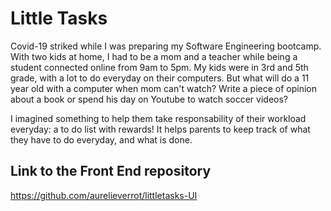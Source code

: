 # Little Tasks

Covid-19 striked while I was preparing my Software Engineering bootcamp. With two kids at home, I had to be a mom and a  teacher while being a student connected online from 9am to 5pm.
My kids were in 3rd and 5th grade, with a lot to do everyday on their computers. But what will do a 11 year old with a computer when mom can't watch? Write a piece of opinion about a book or spend his day on Youtube to watch soccer videos?

I imagined something to help them take responsability of their workload everyday: a to do list with rewards!
It helps parents to keep track of what they have to do everyday, and what is done.

## Link to the Front End repository

https://github.com/aurelieverrot/littletasks-UI
